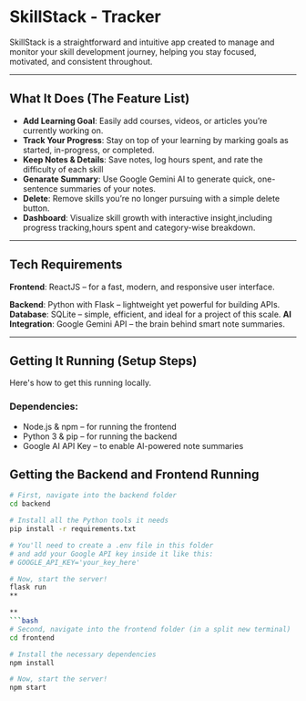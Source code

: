 # SkillStack - Tracker

SkillStack is a straightforward and intuitive app created to manage and monitor your skill development journey, helping you stay focused, motivated, and consistent throughout.

---

## What It Does (The Feature List)

* **Add Learning Goal**: Easily add courses, videos, or articles you’re currently working on.
* **Track Your Progress**: Stay on top of your learning by marking goals as started, in-progress, or completed.
* **Keep Notes & Details**: Save notes, log hours spent, and rate the difficulty of each skill
* **Genarate Summary**: Use Google Gemini AI to generate quick, one-sentence summaries of your notes.
* **Delete**: Remove skills you’re no longer pursuing with a simple delete button.
* **Dashboard**: Visualize skill growth with interactive insight,including progress tracking,hours spent and category-wise breakdown.

---

## Tech Requirements

 **Frontend**: ReactJS – for a fast, modern, and responsive user interface.
 
 **Backend**: Python with Flask – lightweight yet powerful for building APIs.
 **Database**: SQLite – simple, efficient, and ideal for a project of this scale.
 **AI Integration**: Google Gemini API – the brain behind smart note summaries.

---

## Getting It Running (Setup Steps)

Here's how to get this running locally.

### Dependencies:
* Node.js & npm – for running the frontend
* Python 3 & pip – for running the backend
* Google AI API Key – to enable AI-powered note summaries


## Getting the Backend and Frontend Running
```bash
# First, navigate into the backend folder
cd backend

# Install all the Python tools it needs
pip install -r requirements.txt

# You'll need to create a .env file in this folder
# and add your Google API key inside it like this:
# GOOGLE_API_KEY='your_key_here'

# Now, start the server!
flask run
**

**
```bash
# Second, navigate into the frontend folder (in a split new terminal)
cd frontend

# Install the necessary dependencies
npm install

# Now, start the server!
npm start
